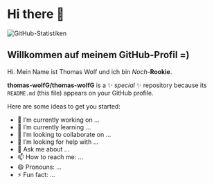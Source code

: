 # Hi there 👋

![GitHub-Statistiken](https://github-readme-stats.vercel.app/api?username=thomas-wolfG&show_icons=true&theme=tokyonight)

## Willkommen auf meinem GitHub-Profil =)

Hi. Mein Name ist Thomas Wolf und ich bin *Noch*-**Rookie**. 

**thomas-wolfG/thomas-wolfG** is a ✨ _special_ ✨ repository because its `README.md` (this file) appears on your GitHub profile.

Here are some ideas to get you started:

- 🔭 I’m currently working on ...
- 🌱 I’m currently learning ...
- 👯 I’m looking to collaborate on ...
- 🤔 I’m looking for help with ...
- 💬 Ask me about ...
- 📫 How to reach me: ...
- 😄 Pronouns: ...
- ⚡ Fun fact: ...

